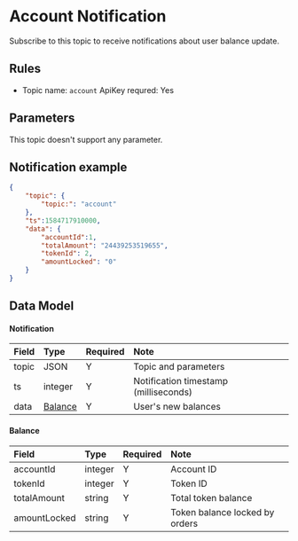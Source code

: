 # Account Notification

Subscribe to this topic to receive notifications about user balance update.


## Rules

- Topic name: `account`
ApiKey requred: Yes



## Parameters

This topic doesn't support any parameter.


## Notification example

```json
{
    "topic": {
        "topic:": "account"
    },
	"ts":1584717910000,
	"data": {
	    "accountId":1,
	    "totalAmount": "24439253519655",
	    "tokenId": 2,
	    "amountLocked": "0"
	}
}
```

## Data Model

#### Notification

| Field  |        Type         | Required |       Note       |     
| :--- | :----------------- | :------ | :-------------- | 
| topic |       JSON        |    Y    | Topic and parameters |  
|  ts   |       integer       |    Y    |     Notification timestamp (milliseconds)     | 
| data  | [Balance](#balance) |    Y    |     User's new balances   |     

#### <span id= "balance">Balance</span> 

|     Field     |  Type   | Required |    Note    |     
| :---------- | :----- | :------ | :-------- | 
|  accountId   | integer |    Y    |   Account ID   |     
|   tokenId    | integer |    Y    |   Token ID   |     
| totalAmount  | string  |    Y    |  Total token balance  | 
| amountLocked | string  |    Y    | Token balance locked by orders |    


